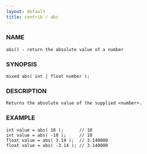 ```yaml
---
layout: default
title: contrib / abs
---
```


### NAME

    abs() - return the absolute value of a number

### SYNOPSIS

    mixed abs( int | float number );

### DESCRIPTION

    Returns the absolute value of the supplied <number>.

### EXAMPLE

    int value = abs( 10 );      // 10
    int value = abs( -10 );     // 10
    float value = abs( 3.14 );  // 3.140000
    float value = abs( -3.14 ); // 3.140000
